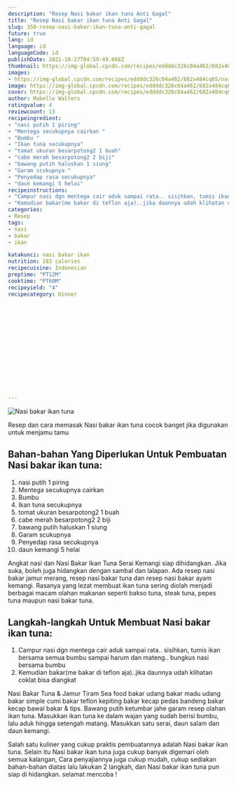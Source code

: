 ```yaml
---
description: "Resep Nasi bakar ikan tuna Anti Gagal"
title: "Resep Nasi bakar ikan tuna Anti Gagal"
slug: 350-resep-nasi-bakar-ikan-tuna-anti-gagal
future: true
lang: id
language: id
languageCode: id
publishDate: 2021-10-27T04:59:49.668Z 
thumbnail: https://img-global.cpcdn.com/recipes/eddddc326c04a462/682x484cq65/nasi-bakar-ikan-tuna-foto-resep-utama.png
images:
- https://img-global.cpcdn.com/recipes/eddddc326c04a462/682x484cq65/nasi-bakar-ikan-tuna-foto-resep-utama.png
image: https://img-global.cpcdn.com/recipes/eddddc326c04a462/682x484cq65/nasi-bakar-ikan-tuna-foto-resep-utama.png
cover: https://img-global.cpcdn.com/recipes/eddddc326c04a462/682x484cq65/nasi-bakar-ikan-tuna-foto-resep-utama.png
author: Mabelle Walters
ratingvalue: 4
reviewcount: 13
recipeingredient:
- "nasi putih 1 piring"
- "Mentega secukupnya cairkan "
- "Bumbu "
- "Ikan tuna secukupnya"
- "tomat ukuran besarpotong2 1 buah"
- "cabe merah besarpotong2 2 biji"
- "bawang putih haluskan 1 siung"
- "Garam scukupnya "
- "Penyedap rasa secukupnya"
- "daun kemangi 5 helai"
recipeinstructions:
- "Campur nasi dgn mentega cair aduk sampai rata.. sisihkan, tumis ikan bersama semua bumbu sampai harum dan mateng.. bungkus nasi bersama bumbu"
- "Kemudian bakar(me bakar di teflon aja)..jika daunnya udah klihatan coklat bisa diangkat"
categories:
- Resep
tags:
- nasi
- bakar
- ikan

katakunci: nasi bakar ikan 
nutrition: 283 calories
recipecuisine: Indonesian
preptime: "PT12M"
cooktime: "PT60M"
recipeyield: "4"
recipecategory: Dinner


     
    
    
    
    
    
    
    
    
    
    
      
    
---
```



![Nasi bakar ikan tuna](https://img-global.cpcdn.com/recipes/eddddc326c04a462/682x484cq65/nasi-bakar-ikan-tuna-foto-resep-utama.png)

Resep dan cara memasak  Nasi bakar ikan tuna cocok banget jika digunakan untuk menjamu tamu

<!--inarticleads1-->

## Bahan-bahan Yang Diperlukan Untuk Pembuatan Nasi bakar ikan tuna:

1. nasi putih 1 piring
1. Mentega secukupnya cairkan 
1. Bumbu 
1. Ikan tuna secukupnya
1. tomat ukuran besarpotong2 1 buah
1. cabe merah besarpotong2 2 biji
1. bawang putih haluskan 1 siung
1. Garam scukupnya 
1. Penyedap rasa secukupnya
1. daun kemangi 5 helai

Angkat nasi dan Nasi Bakar Ikan Tuna Serai Kemangi siap dihidangkan. Jika suka, boleh juga hidangkan dengan sambal dan lalapan. Ada resep nasi bakar jamur merang, resep nasi bakar tuna dan resep nasi bakar ayam kemangi. Rasanya yang lezat membuat ikan tuna sering diolah menjadi berbagai macam olahan makanan seperti bakso tuna, steak tuna, pepes tuna maupun nasi bakar tuna. 

<!--inarticleads2-->

## Langkah-langkah Untuk Membuat Nasi bakar ikan tuna:

1. Campur nasi dgn mentega cair aduk sampai rata.. sisihkan, tumis ikan bersama semua bumbu sampai harum dan mateng.. bungkus nasi bersama bumbu
1. Kemudian bakar(me bakar di teflon aja)..jika daunnya udah klihatan coklat bisa diangkat


Nasi Bakar Tuna &amp; Jamur Tiram Sea food bakar udang bakar madu udang bakar simple cumi bakar teflon kepiting bakar kecap pedas bandeng bakar kecap bawal bakar &amp; tips. Bawang putih ketumbar jahe garam resep olahan ikan tuna. Masukkan ikan tuna ke dalam wajan yang sudah berisi bumbu, lalu aduk hingga setengah matang. Masukkan satu serai, daun salam dan daun kemangi. 

Salah satu kuliner yang cukup praktis pembuatannya adalah  Nasi bakar ikan tuna. Selain itu  Nasi bakar ikan tuna  juga cukup banyak digemari oleh semua kalangan, Cara penyajiannya juga cukup mudah, cukup sediakan bahan-bahan diatas lalu lakukan 2 langkah, dan  Nasi bakar ikan tuna  pun siap di hidangkan. selamat mencoba !
